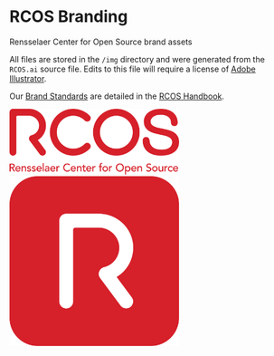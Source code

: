 # RCOS Branding
Rensselaer Center for Open Source brand assets

All files are stored in the `/img` directory and were generated from the `RCOS.ai` source file. Edits to this file will require a license of [Adobe Illustrator](https://www.adobe.com/products/illustrator.html).

Our [Brand Standards](https://handbook.rcos.io/#/resources/brand_standards) are detailed in the [RCOS Handbook](https://handbook.rcos.io/#/).

<img src="./img/lockup-red.png" alt="RCOS Lockup" width="300px" />
<img src="./img/logo-square-red.png" alt="RCOS Logo" width="300px" />

